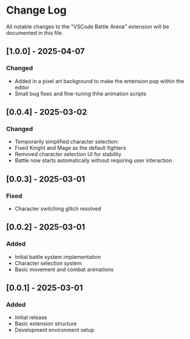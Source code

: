 # Change Log

All notable changes to the "VSCode Battle Arena" extension will be documented in this file.


## [1.0.0] - 2025-04-07

### Changed
  - Added in a pixel art background to make the entension pop within the editor
  - Small bug fixes and fine-tuning thhe animation scripts


## [0.0.4] - 2025-03-02

### Changed
  - Temporarily simplified character selection:
  - Fixed Knight and Mage as the default fighters
  - Removed character selection UI for stability
  - Battle now starts automatically without requiring user interaction

## [0.0.3] - 2025-03-01

### Fixed
- Character switching glitch resolved

## [0.0.2] - 2025-03-01

### Added
- Initial battle system implementation
- Character selection system
- Basic movement and combat animations

## [0.0.1] - 2025-03-01

### Added
- Initial release
- Basic extension structure
- Development environment setup